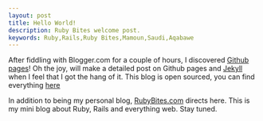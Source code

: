 ```yaml
---
layout: post
title: Hello World!
description: Ruby Bites welcome post.
keywords: Ruby,Rails,Ruby Bites,Mamoun,Saudi,Aqabawe
---
```


<p>
After fiddling with Blogger.com for a couple of hours, I discovered <a href='http://pages.github.com'>Github pages</a>! Oh the joy, will make a detailed post on Github pages and <a href='https://github.com/mojombo/jekyll'>Jekyll</a> when I feel that I got the hang of it. This blog is open sourced, you can find everything <a href='https://github.com/aqabawe/aqabawe.github.com'>here</a>
</p>

<p>
In addition to being my personal blog, <a href='http://www.rubybites.com'>RubyBites.com</a> directs here. This is my mini blog about Ruby, Rails and everything web. Stay tuned.
</p>
